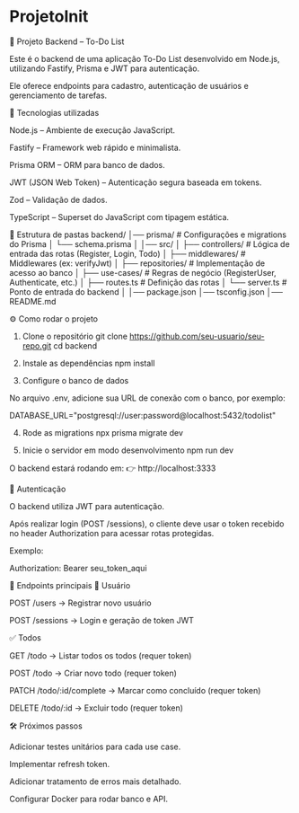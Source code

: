 # ProjetoInit

📌 Projeto Backend – To-Do List

Este é o backend de uma aplicação To-Do List desenvolvido em Node.js, utilizando Fastify, Prisma e JWT para autenticação.

Ele oferece endpoints para cadastro, autenticação de usuários e gerenciamento de tarefas.

🚀 Tecnologias utilizadas

Node.js
 – Ambiente de execução JavaScript.

Fastify
 – Framework web rápido e minimalista.

Prisma ORM
 – ORM para banco de dados.

JWT (JSON Web Token)
 – Autenticação segura baseada em tokens.

Zod
 – Validação de dados.

TypeScript
 – Superset do JavaScript com tipagem estática.

📂 Estrutura de pastas
backend/
│── prisma/              # Configurações e migrations do Prisma
│   └── schema.prisma
│
│── src/
│   ├── controllers/     # Lógica de entrada das rotas (Register, Login, Todo)
│   ├── middlewares/     # Middlewares (ex: verifyJwt)
│   ├── repositories/    # Implementação de acesso ao banco
│   ├── use-cases/       # Regras de negócio (RegisterUser, Authenticate, etc.)
│   ├── routes.ts        # Definição das rotas
│   └── server.ts        # Ponto de entrada do backend
│
│── package.json
│── tsconfig.json
│── README.md

⚙️ Como rodar o projeto
1. Clone o repositório
git clone https://github.com/seu-usuario/seu-repo.git
cd backend

2. Instale as dependências
npm install

3. Configure o banco de dados

No arquivo .env, adicione sua URL de conexão com o banco, por exemplo:

DATABASE_URL="postgresql://user:password@localhost:5432/todolist"

4. Rode as migrations
npx prisma migrate dev

5. Inicie o servidor em modo desenvolvimento
npm run dev


O backend estará rodando em:
👉 http://localhost:3333

🔑 Autenticação

O backend utiliza JWT para autenticação.

Após realizar login (POST /sessions), o cliente deve usar o token recebido no header Authorization para acessar rotas protegidas.

Exemplo:

Authorization: Bearer seu_token_aqui

📌 Endpoints principais
👤 Usuário

POST /users → Registrar novo usuário

POST /sessions → Login e geração de token JWT

✅ Todos

GET /todo → Listar todos os todos (requer token)

POST /todo → Criar novo todo (requer token)

PATCH /todo/:id/complete → Marcar como concluído (requer token)

DELETE /todo/:id → Excluir todo (requer token)

🛠 Próximos passos

 Adicionar testes unitários para cada use case.

 Implementar refresh token.

 Adicionar tratamento de erros mais detalhado.

 Configurar Docker para rodar banco e API.